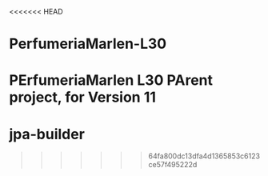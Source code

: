 <<<<<<< HEAD
# PerfumeriaMarlen-L30
PErfumeriaMarlen L30 PArent project, for Version 11
=======
# jpa-builder
>>>>>>> 64fa800dc13dfa4d1365853c6123ce57f495222d
